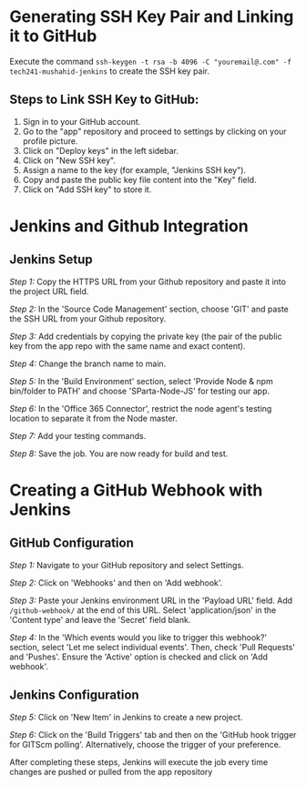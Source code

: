 # Generating SSH Key Pair and Linking it to GitHub

Execute the command `ssh-keygen -t rsa -b 4096 -C "youremail@.com" -f tech241-mushahid-jenkins` to create the SSH key pair.

## Steps to Link SSH Key to GitHub:

1. Sign in to your GitHub account.
2. Go to the "app" repository and proceed to settings by clicking on your profile picture.
3. Click on "Deploy keys" in the left sidebar.
4. Click on "New SSH key".
5. Assign a name to the key (for example, "Jenkins SSH key").
6. Copy and paste the public key file content into the "Key" field.
7. Click on "Add SSH key" to store it.



# Jenkins and Github Integration
## Jenkins Setup

*Step 1:* Copy the HTTPS URL from your Github repository and paste it into the project URL field.

*Step 2:* In the 'Source Code Management' section, choose 'GIT' and paste the SSH URL from your Github repository.


*Step 3:* Add credentials by copying the private key (the pair of the public key from the app repo with the same name and exact content).

*Step 4:* Change the branch name to main.

*Step 5:* In the 'Build Environment' section, select 'Provide Node & npm bin/folder to PATH' and choose 'SParta-Node-JS' for testing our app.



*Step 6:* In the 'Office 365 Connector', restrict the node agent's testing location to separate it from the Node master.

*Step 7:* Add your testing commands.



*Step 8:* Save the job. You are now ready for build and test.

# Creating a GitHub Webhook with Jenkins
## GitHub Configuration

*Step 1:* Navigate to your GitHub repository and select Settings.

*Step 2:* Click on 'Webhooks' and then on 'Add webhook'.

*Step 3:* Paste your Jenkins environment URL in the 'Payload URL' field. Add `/github-webhook/` at the end of this URL. Select 'application/json' in the 'Content type' and leave the 'Secret' field blank.



*Step 4:* In the 'Which events would you like to trigger this webhook?' section, select 'Let me select individual events'. Then, check 'Pull Requests' and 'Pushes'. Ensure the 'Active' option is checked and click on 'Add webhook'.

## Jenkins Configuration

*Step 5:* Click on 'New Item' in Jenkins to create a new project.

*Step 6:* Click on the 'Build Triggers' tab and then on the 'GitHub hook trigger for GITScm polling'. Alternatively, choose the trigger of your preference.



After completing these steps, Jenkins will execute the job every time changes are pushed or pulled from the app repository